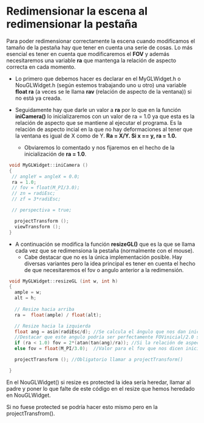 # Redimensionar la escena al redimensionar la pestaña

Para poder redimensionar correctamente la escena cuando modificamos el tamaño de la pestaña hay que tener en cuenta una serie de cosas.
Lo más esencial es tener en cuenta que modificaremos el **FOV** y además necesitaremos una variable **ra** que mantenga la 
relación de aspecto correcta en cada momento.

- Lo primero que debemos hacer es declarar en el MyGLWidget.h o NouGLWidget.h (según estemos trabajando uno u otro)
una variable **float ra** (a veces se le llama **rav** (relación de aspecto de la ventana)) si no está ya creada.

- Seguidamente hay que darle un valor a **ra** por lo que en la función **iniCamera()** lo inicializaremos con un valor de
ra = 1.0 ya que esta es la relación de aspecto que se mantiene al ejecutar el programa. Es la relación de aspecto incial en la 
que no hay deformaciones al tener que la ventana es igual de X como de Y. **Ra = X/Y. Si x == y, ra = 1.0.**
  - Obviaremos lo comentado y nos fijaremos en el hecho de la inicialización de **ra = 1.0**.

```c++
 void MyGLWidget::iniCamera ()
 {
  // angleY = angleX = 0.0;
  ra = 1.0;
  // fov = float(M_PI/3.0);
  // zn = radiEsc;
  // zf = 3*radiEsc;

  // perspectiva = true;

   projectTransform ();
   viewTransform ();
 }
```

- A continuación se modifica la función **resizeGL()** que es la que se llama cada vez que se redimensiona la pestaña 
(normalmente con el mouse).
  - Cabe destacar que no es la única implementación posible. Hay diversas variantes pero la idea principal es tener en cuenta
  el hecho de que necesitaremos el fov o angulo anterior a la redimensión.

```c++
 void MyGLWidget::resizeGL (int w, int h)
 {
   ample = w;
   alt = h;
   
   // Resize hacia arriba
   ra =  float(ample) / float(alt);

   // Resize hacia la izquierda
   float ang = asin(radiEsc/d); //Se calcula el ángulo que nos dan inicialmente
   //Destacar que este angulo podría ser perfectamente FOVinicial/2.0 si nos dicen que el fov de primeras
   if (ra < 1.0) fov = 2*(atan(tan(ang)/ra)); //Si la relación de aspecto es menor de 1 quiere decir que se ha redimensionado para hecerlo más pequeño
   else fov = float(M_PI/3.0);  //Valor para el fov que nos dicen inicialmente

   projectTransform (); //Obligatorio llamar a projectTransform()

 }

```

En el NouGLWidget() si resize es protected la idea sería heredar, llamar al padre y poner lo que falte de este código en el
resize que hemos heredado en NouGLWidget.

Si no fuese protected se podría hacer esto mismo pero en la projectTransfrom().

